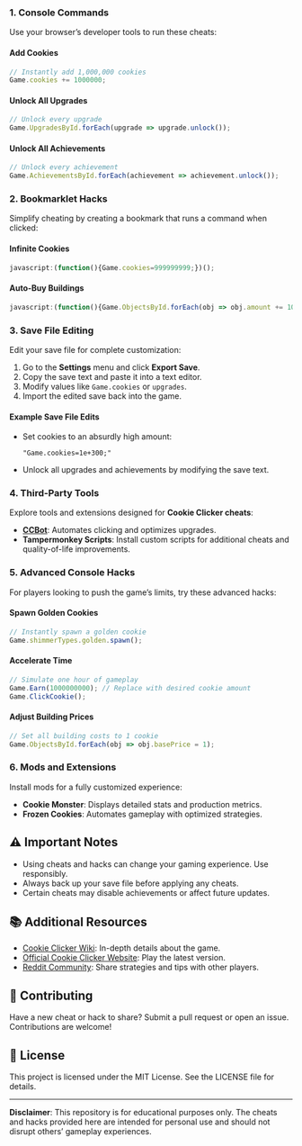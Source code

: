 ### 1. **Console Commands**
Use your browser’s developer tools to run these cheats:

#### Add Cookies
```javascript
// Instantly add 1,000,000 cookies
Game.cookies += 1000000;
```

#### Unlock All Upgrades
```javascript
// Unlock every upgrade
Game.UpgradesById.forEach(upgrade => upgrade.unlock());
```

#### Unlock All Achievements
```javascript
// Unlock every achievement
Game.AchievementsById.forEach(achievement => achievement.unlock());
```

### 2. **Bookmarklet Hacks**
Simplify cheating by creating a bookmark that runs a command when clicked:

#### Infinite Cookies
```javascript
javascript:(function(){Game.cookies=999999999;})();
```

#### Auto-Buy Buildings
```javascript
javascript:(function(){Game.ObjectsById.forEach(obj => obj.amount += 100);})();
```

### 3. **Save File Editing**
Edit your save file for complete customization:

1. Go to the **Settings** menu and click **Export Save**.
2. Copy the save text and paste it into a text editor.
3. Modify values like `Game.cookies` or `upgrades`.
4. Import the edited save back into the game.

#### Example Save File Edits
- Set cookies to an absurdly high amount:
  ```text
  "Game.cookies=1e+300;"
  ```
- Unlock all upgrades and achievements by modifying the save text.

### 4. **Third-Party Tools**
Explore tools and extensions designed for **Cookie Clicker cheats**:

- **[CCBot](https://github.com)**: Automates clicking and optimizes upgrades.
- **Tampermonkey Scripts**: Install custom scripts for additional cheats and quality-of-life improvements.

### 5. **Advanced Console Hacks**
For players looking to push the game’s limits, try these advanced hacks:

#### Spawn Golden Cookies
```javascript
// Instantly spawn a golden cookie
Game.shimmerTypes.golden.spawn();
```

#### Accelerate Time
```javascript
// Simulate one hour of gameplay
Game.Earn(1000000000); // Replace with desired cookie amount
Game.ClickCookie();
```

#### Adjust Building Prices
```javascript
// Set all building costs to 1 cookie
Game.ObjectsById.forEach(obj => obj.basePrice = 1);
```

### 6. **Mods and Extensions**
Install mods for a fully customized experience:

- **Cookie Monster**: Displays detailed stats and production metrics.
- **Frozen Cookies**: Automates gameplay with optimized strategies.

## ⚠️ Important Notes
- Using cheats and hacks can change your gaming experience. Use responsibly.
- Always back up your save file before applying any cheats.
- Certain cheats may disable achievements or affect future updates.

## 📚 Additional Resources
- [Cookie Clicker Wiki](https://cookieclicker.fandom.com/wiki/Cookie_Clicker_Wiki): In-depth details about the game.
- [Official Cookie Clicker Website]([https://orteil.dashnet.org/cookieclicker/](https://cookieclicker.me/)): Play the latest version.
- [Reddit Community](https://www.reddit.com/r/CookieClicker/): Share strategies and tips with other players.

## 🤝 Contributing
Have a new cheat or hack to share? Submit a pull request or open an issue. Contributions are welcome!

## 📝 License
This project is licensed under the MIT License. See the LICENSE file for details.

---

**Disclaimer**: This repository is for educational purposes only. The cheats and hacks provided here are intended for personal use and should not disrupt others’ gameplay experiences.
